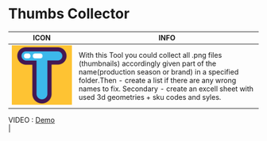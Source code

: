 # Thumbs Collector

| ICON    | INFO      |
|-----------|-----------|
|  <img src="https://github.com/briffraff/ThumbsCollector/blob/master/TC_icon.png" width="650" alt="ThumbsCollector logo"/> | With this Tool you could collect all .png files (thumbnails) accordingly given part of the name(production season or brand) in a specified folder.Then - create a list if there are any wrong names to fix. Secondary - create an excell sheet with used 3d geometries + sku codes and syles.

<div>VIDEO : <a href="https://www.dropbox.com/s/uxocamjronob963/ThumbsCollector_.mp4?dl=0">Demo</a></div> |


